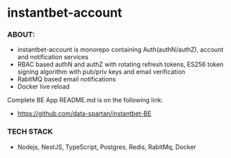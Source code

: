 # instantbet-account
### ABOUT:

- instantbet-account is monorepo containing Auth(authN/authZ), account and notification services
- RBAC based authN and authZ with rotating refresh tokens, ES256 token signing algorithm with pub/priv keys and email verification
- RabitMQ based email notifications
- Docker live reload

Complete BE App README.md is on the following link: 
- https://github.com/data-spartan/instantbet-BE

### TECH STACK
- Nodejs, NestJS, TypeScript, Postgres, Redis, RabitMq, Docker